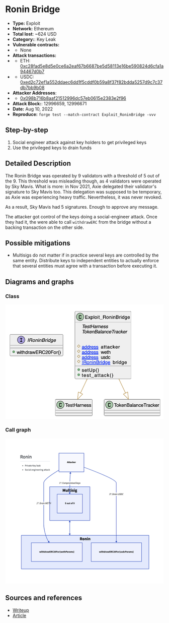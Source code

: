 # Ronin Bridge
- **Type:** Exploit
- **Network:** Ethereum
- **Total lost**: ~624 USD 
- **Category:**: Key Leak
- **Vulnerable contracts:**
- - None
- **Attack transactions:**
- - ETH: [0xc28fad5e8d5e0ce6a2eaf67b6687be5d58113e16be590824d6cfa1a94467d0b7](https://etherscan.io/tx/0xc28fad5e8d5e0ce6a2eaf67b6687be5d58113e16be590824d6cfa1a94467d0b7)
- - USDC: [0xed2c72ef1a552ddaec6dd1f5cddf0b59a8f37f82bdda5257d9c7c37db7bb9b08](https://etherscan.io/tx/0xed2c72ef1a552ddaec6dd1f5cddf0b59a8f37f82bdda5257d9c7c37db7bb9b08)
- **Attacker Addresses**: 
- - [0x098b716b8aaf21512996dc57eb0615e2383e2f96](https://etherscan.io/address/0x098b716b8aaf21512996dc57eb0615e2383e2f96)
- **Attack Block:**: 12996659, 12996671 
- **Date:** Aug 10, 2022 
- **Reproduce:** `forge test --match-contract Exploit_RoninBridge -vvv` 

## Step-by-step 
1. Social engineer attack against key holders to get privileged keys
2. Use the privileged keys to drain funds

## Detailed Description

The Ronin Bridge was operated by 9 validators with a threshold of 5 out of the 9. This threshold was misleading though, as 4 validators were operated by Sky Mavis. What is more: in Nov 2021, Axie delegated their validator's signature to Sky Mavis too. This delegation was supposed to be temporary, as Axie was experiencing heavy traffic. Nevertheless, it was never revoked.

As a result, Sky Mavis had 5 signatures. Enough to approve any message. 

The attacker got control of the keys doing a social-engineer attack. Once they had it, the were able to call `withdrawERC` from the bridge without a backing transaction on the other side.


## Possible mitigations
- Multisigs do not matter if in practice several keys are controlled by the same entity. Distribute keys to independent entities to actually enforce that several entities must agree with a transaction before executing it.

## Diagrams and graphs

### Class

![class](ronin.png)

### Call graph

![call](ronin-call.png)

## Sources and references
- [Writeup](https://roninblockchain.substack.com/p/community-alert-ronin-validators)
- [Article](https://rekt.news/ronin-rekt/)
